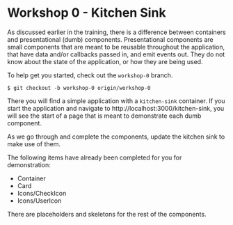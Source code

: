 # Workshop 0 - Kitchen Sink

As discussed earlier in the training, there is a difference between containers and presentational (dumb) components. Presentational components are small components that are meant to be reusable throughout the application, that have data and/or callbacks passed in, and emit events out. They do not know about the state of the application, or how they are being used.

To help get you started, check out the `workshop-0` branch.

```shell
$ git checkout -b workshop-0 origin/workshop-0
```

There you will find a simple application with a  `kitchen-sink` container. If you start the application and navigate to http://localhost:3000/kitchen-sink, you will see the start of a page that is meant to demonstrate each dumb component.

As we go through and complete the components, update the kitchen sink to make use of them.

The following items have already been completed for you for demonstration:

- Container
- Card
- Icons/CheckIcon
- Icons/UserIcon

There are placeholders and skeletons for the rest of the components.
